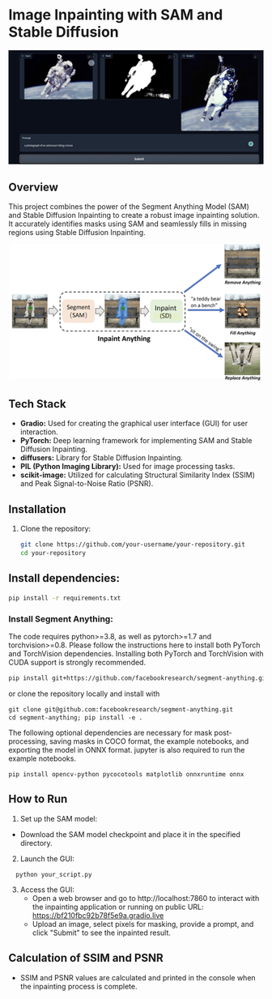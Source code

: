 # Image Inpainting with SAM and Stable Diffusion

<p align="center">
  <img src="https://github.com/Vinamrata1086/Image-Inpainting-App/blob/main/Project.jpg" width="900">
</p>

## Overview

This project combines the power of the Segment Anything Model (SAM) and Stable Diffusion Inpainting to create a robust image inpainting solution. It accurately identifies masks using SAM and seamlessly fills in missing regions using Stable Diffusion Inpainting.
<p align="center">
  <img src="https://github.com/Vinamrata1086/Image-Inpainting-App/blob/main/inpaint.png" width="500">
</p>


## Tech Stack

- **Gradio:** Used for creating the graphical user interface (GUI) for user interaction.
- **PyTorch:** Deep learning framework for implementing SAM and Stable Diffusion Inpainting.
- **diffusers:** Library for Stable Diffusion Inpainting.
- **PIL (Python Imaging Library):** Used for image processing tasks.
- **scikit-image:** Utilized for calculating Structural Similarity Index (SSIM) and Peak Signal-to-Noise Ratio (PSNR).

## Installation

1. Clone the repository:

   ```bash
   git clone https://github.com/your-username/your-repository.git
   cd your-repository

## Install dependencies:

  ```bash
  pip install -r requirements.txt
```
### Install Segment Anything:

The code requires python>=3.8, as well as pytorch>=1.7 and torchvision>=0.8. Please follow the instructions here to install both PyTorch and TorchVision dependencies. Installing both PyTorch and TorchVision with CUDA support is strongly recommended.

```bash
pip install git+https://github.com/facebookresearch/segment-anything.git
```
or clone the repository locally and install with

```
git clone git@github.com:facebookresearch/segment-anything.git
cd segment-anything; pip install -e .
```
The following optional dependencies are necessary for mask post-processing, saving masks in COCO format, the example notebooks, and exporting the model in ONNX format. jupyter is also required to run the example notebooks.

```
pip install opencv-python pycocotools matplotlib onnxruntime onnx
```


## How to Run

1. Set up the SAM model:
- Download the SAM model checkpoint and place it in the specified directory.

2. Launch the GUI:
  ```
    python your_script.py
  ```
3. Access the GUI:
   - Open a web browser and go to http://localhost:7860 to interact with the inpainting application or running on public URL: https://bf210fbc92b78f5e9a.gradio.live
   - Upload an image, select pixels for masking, provide a prompt, and click "Submit" to see the inpainted result.


## Calculation of SSIM and PSNR
  - SSIM and PSNR values are calculated and printed in the console when the inpainting process is complete.




